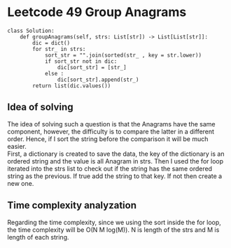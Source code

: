 # Leetcode 49 Group Anagrams

```
class Solution:
    def groupAnagrams(self, strs: List[str]) -> List[List[str]]:
        dic = dict()
        for str_ in strs:
            sort_str = "".join(sorted(str_ , key = str.lower))
            if sort_str not in dic:
                dic[sort_str] = [str_]
            else :
                dic[sort_str].append(str_)
        return list(dic.values())
```
## Idea of solving
The idea of solving such a question is that the Anagrams have the same component, however, the difficulty is to compare the latter in a different order. Hence, if I sort the string before the comparison it will be much easier.  
First, a dictionary is created to save the data, the key of the dictionary is an ordered string and the value is all Anagram in strs. Then I used the for loop iterated into the strs list to check out if the string has the same ordered string as the previous. If true add the string to that key. If not then create a new one.
## Time complexity analyzation
Regarding the time complexity, since we using the sort inside the for loop, the time complexity will be O(N M log(M)). N is length of the strs and M is length of each string.
